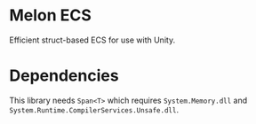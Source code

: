 # Melon ECS
Efficient struct-based ECS for use with Unity.

# Dependencies
This library needs `Span<T>` which requires `System.Memory.dll` and `System.Runtime.CompilerServices.Unsafe.dll`.